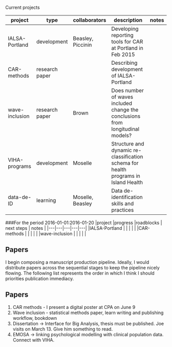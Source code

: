 
Current projects


|project   |type   |collaborators   |description    | notes    |
|---|---|---|---|---|
|IALSA-Portland   | development   | Beasley, Piccinin  |Developing reporting tools for CAR at Portland in Feb 2015 |   |
|CAR-methods   | research paper  |  |Describing development of IALSA-Portland |   |
|wave-inclusion   | research paper  | Brown   |Does number of waves included change the conclusions from longitudinal models?    |   |
|VIHA-programs   | development   | Moselle   | Structure and dynamic re-classification schema for health programs in Island Health   |   |
|data-de-ID   | learning  | Moselle, Beasley  | Data de-identification skills and practices  |   | 


###For the period 2016-01-01:2016-01-20 
|project   |progress   |roadblocks   | next steps   |  notes   |
|---|---|---|---|---|
|IALSA-Portland   |   |   |   |   |
|CAR-methods   |   |   |   |   |
|wave-inclusion |   |   |   |   |

## Papers
I begin composing a manuscript production pipeline. Ideally, I would distribute papers across the sequential stages to keep the pipeline nicely flowing. The following list represents the order in which I think I should priorities publication immediacy.

## Papers
1. CAR methods - I present a digital poster at CPA on June 9  
2. Wave inclusion - statistical methods paper, learn writing and publishing workflow, bookdown
3. Dissertation -> Interface for Big Analysis, thesis must be published. Joe visits on March 13. Give him something to read. 
4. EMOSA -> linking psychological modelling with clinical population data. Connect with VIHA.




